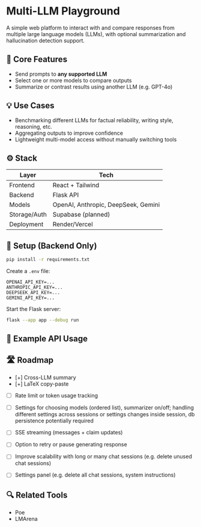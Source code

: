 # Multi-LLM Playground

A simple web platform to interact with and compare responses from multiple large language models (LLMs), with optional summarization and hallucination detection support.

## 🔧 Core Features

- Send prompts to **any supported LLM**
- Select one or more models to compare outputs
- Summarize or contrast results using another LLM (e.g. GPT-4o)

## 💡 Use Cases

- Benchmarking different LLMs for factual reliability, writing style, reasoning, etc.
- Aggregating outputs to improve confidence
- Lightweight multi-model access without manually switching tools

## ⚙️ Stack

| Layer        | Tech                          |
|--------------|-------------------------------|
| Frontend     | React + Tailwind              |
| Backend      | Flask API                     |
| Models       | OpenAI, Anthropic, DeepSeek, Gemini |
| Storage/Auth | Supabase (planned)            |
| Deployment   | Render/Vercel                 |

## 🚀 Setup (Backend Only)

```bash
pip install -r requirements.txt
```

Create a `.env` file:

```
OPENAI_API_KEY=...
ANTHROPIC_API_KEY=...
DEEPSEEK_API_KEY=...
GEMINI_API_KEY=...
```

Start the Flask server:

```bash
flask --app app --debug run
```

## 🧪 Example API Usage


## 🛣 Roadmap
- [+] Cross-LLM summary
- [+] LaTeX copy-paste
- [ ] Rate limit or token usage tracking
- [ ] Settings for choosing models (ordered list), summarizer on/off; handling different settings across sessions or settings changes inside session, db persistence potentially required
- [ ] SSE streaming (messages + claim updates)
- [ ] Option to retry or pause generating response
- [ ] Improve scalability with long or many chat sessions (e.g. delete unused chat sessions)
- [ ] Settings panel (e.g. delete all chat sessions, system instructions)


## 🔍 Related Tools

- Poe
- LMArena